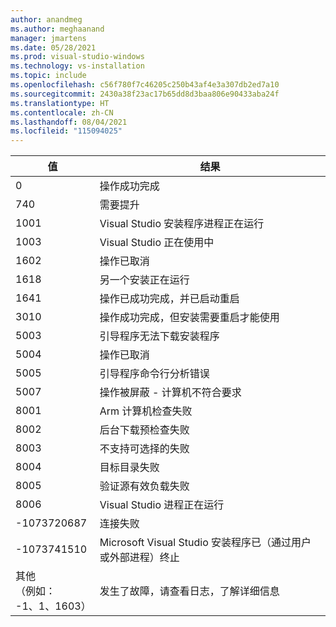 ```yaml
---
author: anandmeg
ms.author: meghaanand
manager: jmartens
ms.date: 05/28/2021
ms.prod: visual-studio-windows
ms.technology: vs-installation
ms.topic: include
ms.openlocfilehash: c56f780f7c46205c250b43af4e3a307db2ed7a10
ms.sourcegitcommit: 2430a38f23ac17b65dd8d3baa806e90433aba24f
ms.translationtype: HT
ms.contentlocale: zh-CN
ms.lasthandoff: 08/04/2021
ms.locfileid: "115094025"
---
```

| 值 | **结果** |
| --------- | ---------- |
| 0 | 操作成功完成 |
| 740 | 需要提升 |
| 1001 | Visual Studio 安装程序进程正在运行 |
| 1003 | Visual Studio 正在使用中 |
| 1602 | 操作已取消 |
| 1618 | 另一个安装正在运行 |
| 1641 | 操作已成功完成，并已启动重启 |
| 3010 | 操作成功完成，但安装需要重启才能使用 |
| 5003 | 引导程序无法下载安装程序 |
| 5004 | 操作已取消 |
| 5005 | 引导程序命令行分析错误 |
| 5007 | 操作被屏蔽 - 计算机不符合要求 |
| 8001 | Arm 计算机检查失败 |
| 8002 | 后台下载预检查失败 |
| 8003 | 不支持可选择的失败 |
| 8004 | 目标目录失败 |
| 8005 | 验证源有效负载失败 |
| 8006 | Visual Studio 进程正在运行 |
| -1073720687 | 连接失败 |
| -1073741510 | Microsoft Visual Studio 安装程序已（通过用户或外部进程）终止 |
| 其他<br>（例如：<br>-1、1、1603） | 发生了故障，请查看日志，了解详细信息 |
